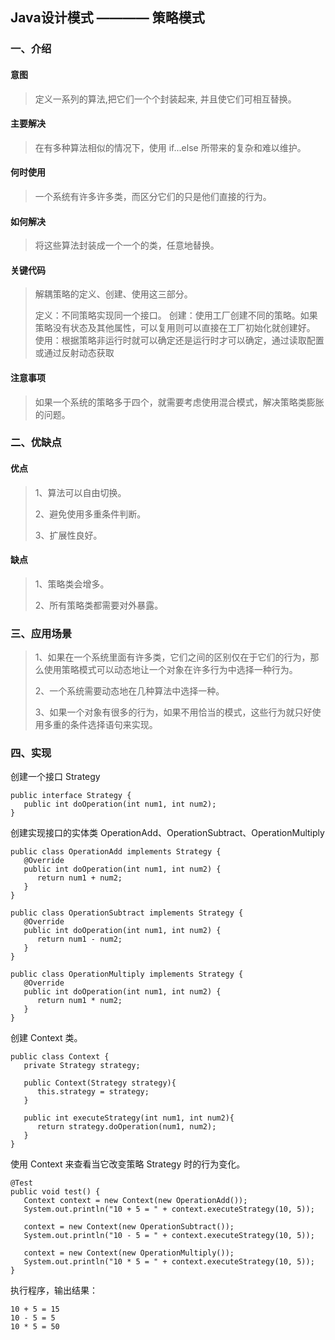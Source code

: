 ## Java设计模式 ————  策略模式

### 一、介绍

#### 意图

> 定义一系列的算法,把它们一个个封装起来, 并且使它们可相互替换。

#### 主要解决 

> 在有多种算法相似的情况下，使用 if...else 所带来的复杂和难以维护。

#### 何时使用

> 一个系统有许多许多类，而区分它们的只是他们直接的行为。

#### 如何解决

> 将这些算法封装成一个一个的类，任意地替换。

#### 关键代码

> 解耦策略的定义、创建、使用这三部分。
>
> 定义：不同策略实现同一个接口。
> 创建：使用工厂创建不同的策略。如果策略没有状态及其他属性，可以复用则可以直接在工厂初始化就创建好。
> 使用：根据策略非运行时就可以确定还是运行时才可以确定，通过读取配置或通过反射动态获取

#### 注意事项

> 如果一个系统的策略多于四个，就需要考虑使用混合模式，解决策略类膨胀的问题。

### 二、优缺点

#### 优点

> 1、算法可以自由切换。 
>
> 2、避免使用多重条件判断。 
>
> 3、扩展性良好。

#### 缺点

> 1、策略类会增多。 
>
> 2、所有策略类都需要对外暴露。

### 三、应用场景

> 1、如果在一个系统里面有许多类，它们之间的区别仅在于它们的行为，那么使用策略模式可以动态地让一个对象在许多行为中选择一种行为。 
>
> 2、一个系统需要动态地在几种算法中选择一种。
> 
> 3、如果一个对象有很多的行为，如果不用恰当的模式，这些行为就只好使用多重的条件选择语句来实现。

### 四、实现

创建一个接口 Strategy

    public interface Strategy {
       public int doOperation(int num1, int num2);
    }
    
创建实现接口的实体类 OperationAdd、OperationSubtract、OperationMultiply

    public class OperationAdd implements Strategy {
       @Override
       public int doOperation(int num1, int num2) {
          return num1 + num2;
       }
    }
     
    public class OperationSubtract implements Strategy {
       @Override
       public int doOperation(int num1, int num2) {
          return num1 - num2;
       }
    }
     
    public class OperationMultiply implements Strategy {
       @Override
       public int doOperation(int num1, int num2) {
          return num1 * num2;
       }
    }

创建 Context 类。

    public class Context {
       private Strategy strategy;
     
       public Context(Strategy strategy){
          this.strategy = strategy;
       }
     
       public int executeStrategy(int num1, int num2){
          return strategy.doOperation(num1, num2);
       }
    }

使用 Context 来查看当它改变策略 Strategy 时的行为变化。    
        
    @Test
    public void test() {
       Context context = new Context(new OperationAdd());    
       System.out.println("10 + 5 = " + context.executeStrategy(10, 5));
       
       context = new Context(new OperationSubtract());      
       System.out.println("10 - 5 = " + context.executeStrategy(10, 5));
       
       context = new Context(new OperationMultiply());    
       System.out.println("10 * 5 = " + context.executeStrategy(10, 5));
    }

执行程序，输出结果：

    10 + 5 = 15
    10 - 5 = 5
    10 * 5 = 50